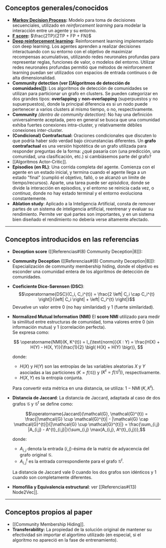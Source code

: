## Conceptos generales/conocidos
- **[Markov Decision Process](https://en.wikipedia.org/wiki/Markov_decision_process):** Modelo para toma de decisiones secuenciales, utilizado en *reinforcement learning* para modelar la interacción entre un agente y su entorno.
- **[F score](https://en.wikipedia.org/wiki/F-score):** $\frac{2TP}{2TP + FP + FN}$
- **[Deep reinforcement learning](https://en.wikipedia.org/wiki/Deep_reinforcement_learning):** Reinforcement learning implementado con deep learning. Los agentes aprenden a realizar decisiones interactuando con su entorno con el objetivo de maximizar recompensas acumulativas, utilizando redes neuronales profundas para representar reglas, funciones de valor, o modelos del entorno.
  Utilizar redes neuronales profundas permitió que métodos de reinforcement learning puedan ser utilizados con espacios de entrada continuos o de alta dimensionalidad.
- **Community detection (ver [[Algoritmos de detección de comunidades]]):** Los algoritmos de detección de comunidades se utilizan para particionar un grafo en clusters. Se pueden categorizar en dos grandes tipos: **overlapping** y **non-overlapping** (superpuestos y no supuerpuestos), donde la principal diferencia es si un nodo puede pertenecer a varios clusters al mismo tiempo, o no, respectivamente.
- **Community** *(dentro de community detection)*: No hay una definición universalmente aceptada, pero en general se busca que una comunidad exhiba fuertes conexiones intra-cluster, y relativamente débiles conexiones inter-cluster.
- **(Condicional) Contrafactual:** Oraciones condicionales que discuten lo que podría haber sido verdad bajo circunstancias diferentes. Un **grafo contrafactual** es una versión hipotética de un grafo utilizada para responder preguntas de la forma: ¿qué pasaría con (una predicción, una comunidad, una clasificación, etc.) si cambiásemos parte del grafo?
- [[Algoritmos Actor-Critic]].
- **Episodios (en RL)**: Una corrida completa del agente. Comienza con el agente en un estado inicial, y termina cuando el agente llega a un estado "final" (cumplió el objetivo, falló, o se alcanzó un límite de tiempo/recursos). Aparte, una tarea puede ser *episódica*, donde se divide la interacción en episodios, y el entorno se reinicia cada vez, o *continua*, donde no hay estado terminal y el entorno evoluciona constantemente.
- **Ablation study**: Aplicado a la Inteligencia Artificial, consta de remover partes de un sistema de inteligencia artificial, reentrenar y evaluar su rendimiento. Permite ver qué partes son importantes, y en un sistema bien diseñado el rendimiento no debería verse altamente afectado.

---
## Conceptos introducidos en las referencias
- **Deception score** ([[Referencias#(8) Community Deception|8]]):
- **Community Deception** ([[Referencias#(8) Community Deception|8]]): Especialización de community membership hiding, donde el objetivo es esconder una comunidad entera de los algoritmos de detección de comunidades.
- **Coeficiente Dice-Sørensen (DSC)**:  $$\operatorname{DSC}(C_i, C_i^{t}) = \frac{2 \left| C_i \cap C_i^{t} \right|}{\left| C_i \right| + \left| C_i^{t} \right|}$$
  Devuelve un valor entre $0$ (no hay similaridad) y $1$ (fuerte similaridad).
- **Normalized Mutual Information (NMI)**
  El **score NMI** utilizado para medir la similitud entre estructuras de comunidad, toma valores entre 0 (sin información mutua) y 1 (correlación perfecta).  
  Se expresa como:

  $$
   \operatorname{NMI}(K, K^{t}) = I_{\text{norm}}(X : Y) = \frac{H(X) + H(Y) - H(X, Y)}{\frac{1}{2} \bigl( H(X) + H(Y) \bigr)},
   $$

  donde:  
	- $H(X)$ y $H(Y)$ son las entropías de las variables aleatorias $X$ y $Y$ asociadas a las particiones $(K = f(\mathcal{G}))$ y $(K^{t} = f(\mathcal{G}^{t}))$, respectivamente.  
	- $H(X, Y)$ es la entropía conjunta.  

  Para convertir esta métrica en una distancia, se utiliza:  $1 - \operatorname{NMI}(K, K^{t})$.
- **Distancia de Jaccard**:
  La distancia de Jaccard, adaptada al caso de dos grafos $\mathcal{G}$ y $\mathcal{G}^{t}$ se define como:  

  $$\operatorname{Jaccard}(\mathcal{G}, \mathcal{G}^{t}) = \frac{|\mathcal{G} \cup \mathcal{G}^{t}| - |\mathcal{G} \cap \mathcal{G}^{t}|}{|\mathcal{G} \cup \mathcal{G}^{t}|} = \frac{\sum_{i,j} |A_{i,j} - A^{t}_{i,j}|}{\sum_{i,j} \max(A_{i,j}, A^{t}_{i,j})},$$

  donde:  
	- $A_{i,j}$ denota la entrada $(i, j)$-ésima de la matriz de adyacencia del grafo original $\mathcal{G}$.  
	- $A^{t}_{i,j}$ es la entrada correspondiente para el grafo $\mathcal{G}^{t}$.  

  La distancia de Jaccard vale 0 cuando los dos grafos son idénticos y 1 cuando son completamente diferentes.
  
- **Homofilia y Equivalencia estructural**: ver [[Referencias#(13) Node2Vec]].

---
## Conceptos propios al paper
- [[Community Membership Hiding]].
- **Transferability:** La propiedad de la solución original de mantener su efectividad sin importar el algortimo utilizado (en especial, si el algoritmo no apareció en la fase de entrenamiento).